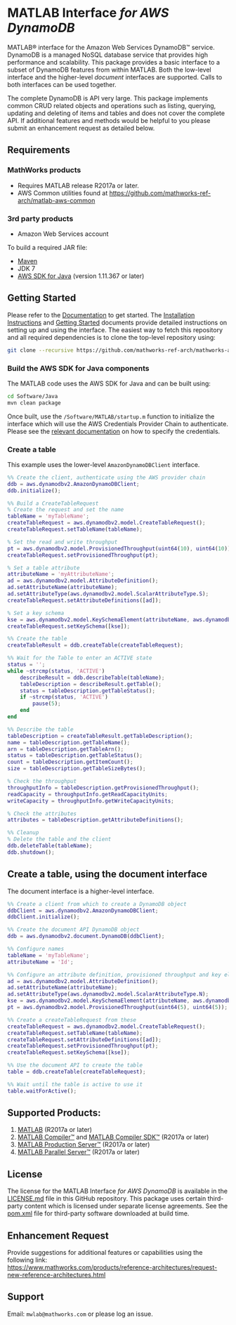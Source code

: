 # MATLAB Interface *for AWS DynamoDB*

MATLAB® interface for the Amazon Web Services DynamoDB™ service. DynamoDB is a managed NoSQL database service that provides high performance and scalability. This package provides a basic interface to a subset of DynamoDB features from within MATLAB. Both the low-level interface and the higher-level *document* interfaces are supported. Calls to both interfaces can be used together.

The complete DynamoDB is API very large. This package implements common CRUD related objects and operations such as listing, querying, updating and deleting of items and tables and does not cover the complete API. If additional features and methods would be helpful to you please submit an enhancement request as detailed below.

## Requirements
### MathWorks products
* Requires MATLAB release R2017a or later.
* AWS Common utilities found at https://github.com/mathworks-ref-arch/matlab-aws-common

### 3rd party products
* Amazon Web Services account   

To build a required JAR file:   
* [Maven](https://maven.apache.org/)
* JDK 7
* [AWS SDK for Java](https://aws.amazon.com/sdk-for-java/) (version 1.11.367 or later)

## Getting Started
Please refer to the [Documentation](Documentation/README.md) to get started.
The [Installation Instructions](Documentation/Installation.md) and [Getting Started](Documentation/GettingStarted.md) documents provide detailed instructions on setting up and using the interface. The easiest way to
fetch this repository and all required dependencies is to clone the top-level repository using:

```bash
git clone --recursive https://github.com/mathworks-ref-arch/mathworks-aws-support.git
```

### Build the AWS SDK for Java components
The MATLAB code uses the AWS SDK for Java and can be built using:
```bash
cd Software/Java
mvn clean package
```

Once built, use the ```/Software/MATLAB/startup.m``` function to initialize the interface which will use the AWS Credentials Provider Chain to authenticate. Please see the [relevant documentation](Documentation/Authentication.md) on how to specify the credentials.

### Create a table
This example uses the lower-level ```AmazonDynamoDBClient``` interface.

```matlab
%% Create the client, authenticate using the AWS provider chain
ddb = aws.dynamodbv2.AmazonDynamoDBClient;
ddb.initialize();

%% Build a CreateTableRequest
% Create the request and set the name
tableName = 'myTableName';
createTableRequest = aws.dynamodbv2.model.CreateTableRequest();
createTableRequest.setTableName(tableName);

% Set the read and write throughput
pt = aws.dynamodbv2.model.ProvisionedThroughput(uint64(10), uint64(10));
createTableRequest.setProvisionedThroughput(pt);

% Set a table attribute
attributeName = 'myAttributeName';
ad = aws.dynamodbv2.model.AttributeDefinition();
ad.setAttributeName(attributeName);
ad.setAttributeType(aws.dynamodbv2.model.ScalarAttributeType.S);
createTableRequest.setAttributeDefinitions([ad]);

% Set a key schema
kse = aws.dynamodbv2.model.KeySchemaElement(attributeName, aws.dynamodbv2.model.KeyType.HASH);
createTableRequest.setKeySchema([kse]);

%% Create the table
createTableResult = ddb.createTable(createTableRequest);

%% Wait for the Table to enter an ACTIVE state
status = '';
while ~strcmp(status, 'ACTIVE')
    describeResult = ddb.describeTable(tableName);
    tableDescription = describeResult.getTable();
    status = tableDescription.getTableStatus();
    if ~strcmp(status, 'ACTIVE')
        pause(5);
    end
end

%% Describe the table
tableDescription = createTableResult.getTableDescription();
name = tableDescription.getTableName();
arn = tableDescription.getTableArn();
status = tableDescription.getTableStatus();
count = tableDescription.getItemCount();
size = tableDescription.getTableSizeBytes();

% Check the throughput
throughputInfo = tableDescription.getProvisionedThroughput();
readCapacity = throughputInfo.getReadCapacityUnits;
writeCapacity = throughputInfo.getWriteCapacityUnits;

% Check the attributes
attributes = tableDescription.getAttributeDefinitions();

%% Cleanup
% Delete the table and the client
ddb.deleteTable(tableName);
ddb.shutdown();
```

## Create a table, using the document interface
The document interface is a higher-level interface.
 ```matlab
 %% Create a client from which to create a DynamoDB object
 ddbClient = aws.dynamodbv2.AmazonDynamoDBClient;
 ddbClient.initialize();

 %% Create the document API DynamoDB object
 ddb = aws.dynamodbv2.document.DynamoDB(ddbClient);

 %% Configure names
 tableName = 'myTableName';
 attributeName = 'Id';

 %% Configure an attribute definition, provisioned throughput and key element schema
 ad = aws.dynamodbv2.model.AttributeDefinition();
 ad.setAttributeName(attributeName);
 ad.setAttributeType(aws.dynamodbv2.model.ScalarAttributeType.N);
 kse = aws.dynamodbv2.model.KeySchemaElement(attributeName, aws.dynamodbv2.model.KeyType.HASH);
 pt = aws.dynamodbv2.model.ProvisionedThroughput(uint64(5), uint64(5));

 %% Create a createTableRequest from these
 createTableRequest = aws.dynamodbv2.model.CreateTableRequest();
 createTableRequest.setTableName(tableName);
 createTableRequest.setAttributeDefinitions([ad]);
 createTableRequest.setProvisionedThroughput(pt);
 createTableRequest.setKeySchema([kse]);

 %% Use the document API to create the table
 table = ddb.createTable(createTableRequest);

 %% Wait until the table is active to use it
 table.waitForActive();

 ```

## Supported Products:
1. [MATLAB](https://www.mathworks.com/products/matlab.html) (R2017a or later)
2. [MATLAB Compiler™](https://www.mathworks.com/products/compiler.html) and [MATLAB Compiler SDK™](https://www.mathworks.com/products/matlab-compiler-sdk.html) (R2017a or later)
3. [MATLAB Production Server™](https://www.mathworks.com/products/matlab-production-server.html) (R2017a or later)
4. [MATLAB Parallel Server™](https://www.mathworks.com/products/distriben.html) (R2017a or later)

## License
The license for the MATLAB Interface *for AWS DynamoDB* is available in the [LICENSE.md](LICENSE.md) file in this GitHub repository. This package uses certain third-party content which is licensed under separate license agreements. See the [pom.xml](Software/Java/pom.xml) file for third-party software downloaded at build time.

## Enhancement Request
Provide suggestions for additional features or capabilities using the following link:   
https://www.mathworks.com/products/reference-architectures/request-new-reference-architectures.html

## Support
Email: `mwlab@mathworks.com` or please log an issue.

[//]: #  (Copyright 2019 The MathWorks, Inc.)
